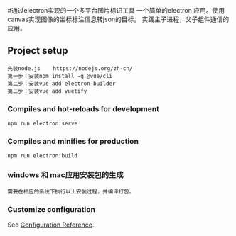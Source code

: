 #通过electron实现的一个多平台图片标识工具
一个简单的electron 应用。使用canvas实现图像的坐标标注信息转json的目标。
实践主子进程，父子组件通信的应用。
## Project setup
```
先装node.js    https://nodejs.org/zh-cn/
第一步：安装npm install -g @vue/cli
第二步：安装vue add electron-builder
第三步：安装vue add vuetify
```

### Compiles and hot-reloads for development
```
npm run electron:serve
```

### Compiles and minifies for production
```
npm run electron:build
```

### windows 和 mac应用安装包的生成
```
需要在相应的系统下执行以上安装过程，并编译打包。
```

### Customize configuration
See [Configuration Reference](https://cli.vuejs.org/config/).
